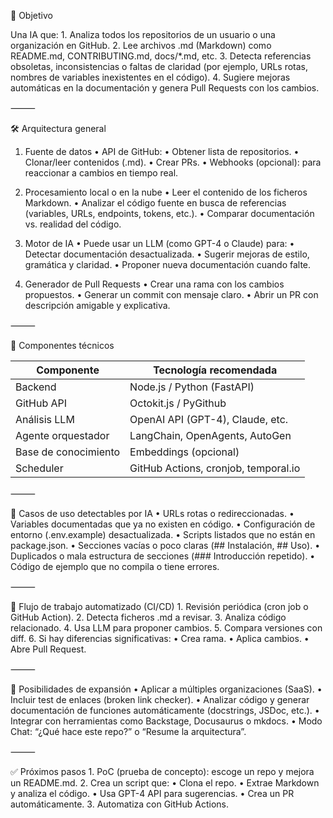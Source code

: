 🧠 Objetivo

Una IA que: 1. Analiza todos los repositorios de un usuario o una organización en GitHub. 2. Lee archivos .md (Markdown) como README.md, CONTRIBUTING.md, docs/\*.md, etc. 3. Detecta referencias obsoletas, inconsistencias o faltas de claridad (por ejemplo, URLs rotas, nombres de variables inexistentes en el código). 4. Sugiere mejoras automáticas en la documentación y genera Pull Requests con los cambios.

⸻

🛠️ Arquitectura general

1. Fuente de datos
   • API de GitHub:
   • Obtener lista de repositorios.
   • Clonar/leer contenidos (.md).
   • Crear PRs.
   • Webhooks (opcional): para reaccionar a cambios en tiempo real.

2. Procesamiento local o en la nube
   • Leer el contenido de los ficheros Markdown.
   • Analizar el código fuente en busca de referencias (variables, URLs, endpoints, tokens, etc.).
   • Comparar documentación vs. realidad del código.

3. Motor de IA
   • Puede usar un LLM (como GPT-4 o Claude) para:
   • Detectar documentación desactualizada.
   • Sugerir mejoras de estilo, gramática y claridad.
   • Proponer nueva documentación cuando falte.

4. Generador de Pull Requests
   • Crear una rama con los cambios propuestos.
   • Generar un commit con mensaje claro.
   • Abrir un PR con descripción amigable y explicativa.

⸻

🧩 Componentes técnicos

| Componente           | Tecnología recomendada               |
| -------------------- | ------------------------------------ |
| Backend              | Node.js / Python (FastAPI)           |
| GitHub API           | Octokit.js / PyGithub                |
| Análisis LLM         | OpenAI API (GPT-4), Claude, etc.     |
| Agente orquestador   | LangChain, OpenAgents, AutoGen       |
| Base de conocimiento | Embeddings (opcional)                |
| Scheduler            | GitHub Actions, cronjob, temporal.io |

⸻

🧪 Casos de uso detectables por IA
• URLs rotas o redireccionadas.
• Variables documentadas que ya no existen en código.
• Configuración de entorno (.env.example) desactualizada.
• Scripts listados que no están en package.json.
• Secciones vacías o poco claras (## Instalación, ## Uso).
• Duplicados o mala estructura de secciones (### Introducción repetido).
• Código de ejemplo que no compila o tiene errores.

⸻

🔁 Flujo de trabajo automatizado (CI/CD) 1. Revisión periódica (cron job o GitHub Action). 2. Detecta ficheros .md a revisar. 3. Analiza código relacionado. 4. Usa LLM para proponer cambios. 5. Compara versiones con diff. 6. Si hay diferencias significativas:
• Crea rama.
• Aplica cambios.
• Abre Pull Request.

⸻

🧩 Posibilidades de expansión
• Aplicar a múltiples organizaciones (SaaS).
• Incluir test de enlaces (broken link checker).
• Analizar código y generar documentación de funciones automáticamente (docstrings, JSDoc, etc.).
• Integrar con herramientas como Backstage, Docusaurus o mkdocs.
• Modo Chat: “¿Qué hace este repo?” o “Resume la arquitectura”.

⸻

✅ Próximos pasos 1. PoC (prueba de concepto): escoge un repo y mejora un README.md. 2. Crea un script que:
• Clona el repo.
• Extrae Markdown y analiza el código.
• Usa GPT-4 API para sugerencias.
• Crea un PR automáticamente. 3. Automatiza con GitHub Actions.
